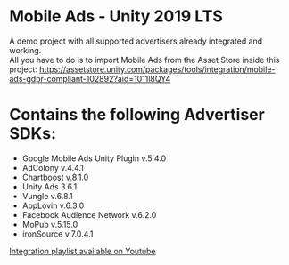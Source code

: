 # Mobile Ads - Unity 2019 LTS
A demo project with all supported advertisers already integrated and working.\
All you have to do is to import Mobile Ads from the Asset Store inside this project:
https://assetstore.unity.com/packages/tools/integration/mobile-ads-gdpr-compliant-102892?aid=1011l8QY4

# Contains the following Advertiser SDKs:
- Google Mobile Ads Unity Plugin v.5.4.0
- AdColony v.4.4.1
- Chartboost v.8.1.0
- Unity Ads 3.6.1
- Vungle v.6.8.1
- AppLovin v.6.3.0
- Facebook Audience Network v.6.2.0
- MoPub v.5.15.0
- ironSource v.7.0.4.1
  
<a href="https://www.youtube.com/playlist?list=PLKeb94eicHQtlz9CrrJwKNJF8Su_Cq4b_">Integration playlist available on Youtube</a>
